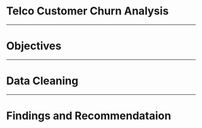 # Telco Customer Churn Analysis 

----
# Objectives


----
# Data Cleaning


----
# Findings and Recommendataion
